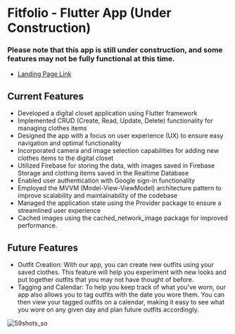 # Fitfolio - Flutter App (Under Construction)
### Please note that this app is still under construction, and some features may not be fully functional at this time. 

- [Landing Page Link](https://jakac13.github.io/fitfolio-website/)

## Current Features
- Developed a digital closet application using Flutter framework
- Implemented CRUD (Create, Read, Update, Delete) functionality for managing clothes items
- Designed the app with a focus on user experience (UX) to ensure easy navigation and optimal functionality
- Incorporated camera and image selection capabilities for adding new clothes items to the digital closet
- Utilized Firebase for storing the data, with images saved in Firebase Storage and clothing items saved in the Realtime Database
- Enabled user authentication with Google sign-in functionality
- Employed the MVVM (Model-View-ViewModel) architecture pattern to improve scalability and maintainability of the codebase
- Managed the application state using the Provider package to ensure a streamlined user experience
- Cached images using the cached_network_image package for improved performance.

## Future Features
- Outfit Creation: With our app, you can create new outfits using your saved clothes. This feature will help you experiment with new looks and put together outfits that you may not have thought of before.
- Tagging and Calendar: To help you keep track of what you've worn, our app also allows you to tag outfits with the date you wore them. You can then view your tagged outfits on a calendar, making it easy to see what you wore on any given day and plan future outfits accordingly.

![59shots_so](https://user-images.githubusercontent.com/113991942/232224138-c73dec1c-7232-40a1-8f31-53ff8a27a135.png)
